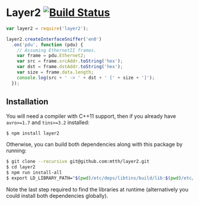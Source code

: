 # Layer2 [![Build Status](https://travis-ci.org/mtth/layer2.svg?branch=master)](https://travis-ci.org/mtth/layer2)

```javascript
var layer2 = require('layer2');

layer2.createInterfaceSniffer('en0')
  .on('pdu', function (pdu) {
    // Assuming EthernetII frames.
    var frame = pdu.Ethernet2;
    var src = frame.srcAddr.toString('hex');
    var dst = frame.dstAddr.toString('hex');
    var size = frame.data.length;
    console.log(src + ' -> ' + dst + ' [' + size + ']');
  });
```


## Installation

You will need a compiler with C++11 support, then if you already have
`avro>=1.7` and `tins>=3.2` installed:

```bash
$ npm install layer2
```

Otherwise, you can build both dependencies along with this package by running:

```bash
$ git clone --recursive git@github.com:mtth/layer2.git
$ cd layer2
$ npm run install-all
$ export LD_LIBRARY_PATH="$(pwd)/etc/deps/libtins/build/lib:$(pwd)/etc/deps/avro/lang/c++/build:$LD_LIBRARY_PATH"
```

Note the last step required to find the libraries at runtime (alternatively you
could install both dependencies globally).
